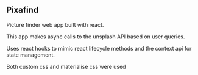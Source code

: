 ## Pixafind

Picture finder web app built with react.

This app makes async calls to the unsplash API based on user queries.

Uses react hooks to mimic react lifecycle methods and the context api for state management.

Both custom css and materialise css were used
